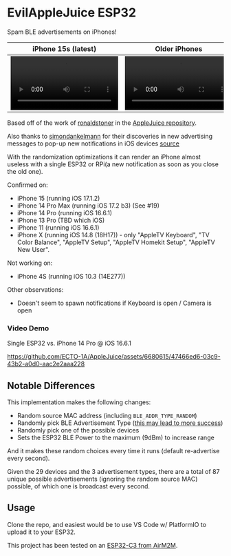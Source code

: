 # EvilAppleJuice ESP32

Spam BLE advertisements on iPhones!

|iPhone 15s (latest)|Older iPhones|
|-------------------|-------------|
|<video controls width="250" src="https://user-images.githubusercontent.com/6680615/274864225-53ed6d7c-0569-4f22-b55b-bc9973c4bc93.mp4"></video>|<video controls width="250" src="https://user-images.githubusercontent.com/6680615/274864287-c6e871fd-9fdf-4507-ae21-a566beead5cc.mp4"></video>|

Based off of the work of [ronaldstoner](https://github.com/ronaldstoner) in the [AppleJuice repository](https://github.com/ECTO-1A/AppleJuice/blob/e6a61f6a199075f5bb5b1a00768e317571d25bb9/ESP32-Arduino/applejuice.ino).

Also thanks to [simondankelmann](https://github.com/simondankelmann) for their discoveries in new advertising messages to pop-up new notifications in iOS devices [source](https://github.com/simondankelmann/Bluetooth-LE-Spam/blob/main/app/src/main/java/de/simon/dankelmann/bluetoothlespam/AdvertisementSetGenerators/ContinuityActionModalAdvertisementSetGenerator.kt)

With the randomization optimizations it can render an iPhone almost useless with a single ESP32 or RPi(a new notification as soon as you close the old one).

Confirmed on:
* iPhone 15 (running iOS 17.1.2)
* iPhone 14 Pro Max (running iOS 17.2 b3) (See #19)
* iPhone 14 Pro (running iOS 16.6.1)
* iPhone 13 Pro (TBD which iOS)
* iPhone 11 (running iOS 16.6.1)
* iPhone X (running iOS 14.8 (18H17)) - only "AppleTV Keyboard", "TV Color Balance", "AppleTV Setup", "AppleTV Homekit Setup", "AppleTV New User".

Not working on:
* iPhone 4S (running iOS 10.3 (14E277))

Other observations:
* Doesn't seem to spawn notifications if Keyboard is open / Camera is open

### Video Demo

Single ESP32 vs. iPhone 14 Pro @ iOS 16.6.1

https://github.com/ECTO-1A/AppleJuice/assets/6680615/47466ed6-03c9-43b2-a0d0-aac2e2aaa228

## Notable Differences

This implementation makes the following changes:

* Random source MAC address (including `BLE_ADDR_TYPE_RANDOM`)
* Randomly pick BLE Advertisement Type ([this may lead to more success](https://github.com/ECTO-1A/AppleJuice/pull/25))
* Randomly pick one of the possible devices
* Sets the ESP32 BLE Power to the maximum (9dBm) to increase range

And it makes these random choices every time it runs (default re-advertise every second).

Given the 29 devices and the 3 advertisement types, there are a total of 87 unique possible advertisements (ignoring the random source MAC) possible, of which one is broadcast every second.

## Usage

Clone the repo, and easiest would be to use VS Code w/ PlatformIO to upload it to your ESP32.

This project has been tested on an [ESP32-C3 from AirM2M](https://wiki.luatos.com/chips/esp32c3/board.html).


